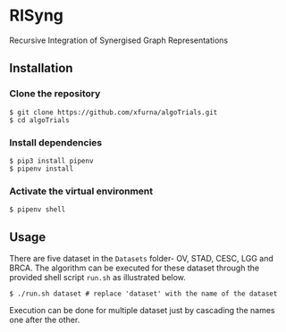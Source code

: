 # RISyng

Recursive Integration of Synergised Graph Representations

## Installation

### Clone the repository 

```
$ git clone https://github.com/xfurna/algoTrials.git
$ cd algoTrials 
```

### Install dependencies

```
$ pip3 install pipenv
$ pipenv install
```

### Activate the virtual environment

```
$ pipenv shell
```

## Usage

There are five dataset in the `Datasets` folder- OV, STAD, CESC, LGG and BRCA. The algorithm can be executed for these dataset through the provided shell script `run.sh` as illustrated below.
```
$ ./run.sh dataset # replace 'dataset' with the name of the dataset
```
Execution can be done for multiple dataset just by cascading the names one after the other. 


